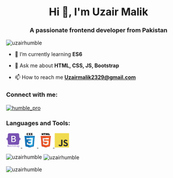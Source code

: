 <h1 align="center">Hi 👋, I'm Uzair Malik</h1>
<h3 align="center">A passionate frontend developer from Pakistan</h3>

<p align="left"> <img src="https://komarev.com/ghpvc/?username=uzairhumble&label=Profile%20views&color=0e75b6&style=flat" alt="uzairhumble" /> </p>

- 🌱 I’m currently learning **ES6**

- 💬 Ask me about **HTML, CSS, JS, Bootstrap**

- 📫 How to reach me **Uzairmalik2329@gmail.com**

<h3 align="left">Connect with me:</h3>
<p align="left">
<a href="https://twitter.com/humble_pro" target="blank"><img align="center" src="https://raw.githubusercontent.com/rahuldkjain/github-profile-readme-generator/master/src/images/icons/Social/twitter.svg" alt="humble_pro" height="30" width="40" /></a>
</p>

<h3 align="left">Languages and Tools:</h3>
<p align="left"> <a href="https://getbootstrap.com" target="_blank" rel="noreferrer"> <img src="https://raw.githubusercontent.com/devicons/devicon/master/icons/bootstrap/bootstrap-plain-wordmark.svg" alt="bootstrap" width="40" height="40"/> </a> <a href="https://www.w3schools.com/css/" target="_blank" rel="noreferrer"> <img src="https://raw.githubusercontent.com/devicons/devicon/master/icons/css3/css3-original-wordmark.svg" alt="css3" width="40" height="40"/> </a> <a href="https://www.w3.org/html/" target="_blank" rel="noreferrer"> <img src="https://raw.githubusercontent.com/devicons/devicon/master/icons/html5/html5-original-wordmark.svg" alt="html5" width="40" height="40"/> </a> <a href="https://developer.mozilla.org/en-US/docs/Web/JavaScript" target="_blank" rel="noreferrer"> <img src="https://raw.githubusercontent.com/devicons/devicon/master/icons/javascript/javascript-original.svg" alt="javascript" width="40" height="40"/> </a> </p>

<p><img align="left" src="https://github-readme-stats.vercel.app/api/top-langs?username=uzairhumble&show_icons=true&locale=en&layout=compact" alt="uzairhumble" /></p>

<p>&nbsp;<img align="center" src="https://github-readme-stats.vercel.app/api?username=uzairhumble&show_icons=true&locale=en" alt="uzairhumble" /></p>

<p><img align="center" src="https://github-readme-streak-stats.herokuapp.com/?user=uzairhumble&" alt="uzairhumble" /></p>
